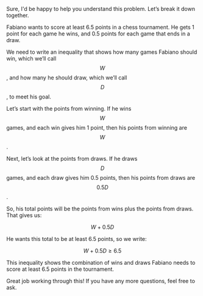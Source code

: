 Sure, I'd be happy to help you understand this problem. Let’s break it down together.

Fabiano wants to score at least 6.5 points in a chess tournament. He gets 1 point for each game he wins, and 0.5 points for each game that ends in a draw.

We need to write an inequality that shows how many games Fabiano should win, which we’ll call $$W$$, and how many he should draw, which we’ll call $$D$$, to meet his goal.

Let’s start with the points from winning. If he wins $$W$$ games, and each win gives him 1 point, then his points from winning are $$W$$. 

Next, let’s look at the points from draws. If he draws $$D$$ games, and each draw gives him 0.5 points, then his points from draws are $$0.5D$$.

So, his total points will be the points from wins plus the points from draws. That gives us:

$$
W + 0.5D
$$

He wants this total to be at least 6.5 points, so we write:

$$
W + 0.5D \geq 6.5
$$

This inequality shows the combination of wins and draws Fabiano needs to score at least 6.5 points in the tournament.

Great job working through this! If you have any more questions, feel free to ask.